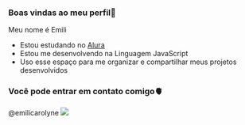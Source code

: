 ### Boas vindas ao meu perfil🖤

  Meu nome é Emili
- Estou estudando no [Alura](https://www.alura.com.br)
- Estou me desenvolvendo na Linguagem JavaScript
- Uso esse espaço para me organizar e compartilhar meus projetos desenvolvidos





### Você pode entrar em contato comigo🫀

@emilicarolyne
![](https://media.tenor.com/oTTrZ7WOzF0AAAAC/love-languages.gif)
   


